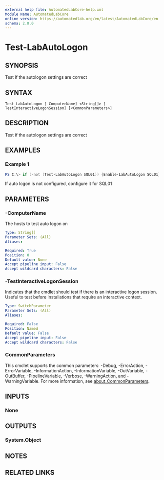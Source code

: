 ```yaml
---
external help file: AutomatedLabCore-help.xml
Module Name: AutomatedLabCore
online version: https://automatedlab.org/en/latest/AutomatedLabCore/en-us/Test-LabAutoLogon
schema: 2.0.0
---
```


# Test-LabAutoLogon

## SYNOPSIS
Test if the autologon settings are correct

## SYNTAX

```
Test-LabAutoLogon [-ComputerName] <String[]> [-TestInteractiveLogonSession] [<CommonParameters>]
```

## DESCRIPTION
Test if the autologon settings are correct

## EXAMPLES

### Example 1
```powershell
PS C:\> if (-not (Test-LabAutoLogon SQL01)) {Enable-LabAutoLogon SQL01}
```

If auto logon is not configured, configure it for SQL01

## PARAMETERS

### -ComputerName
The hosts to test auto logon on

```yaml
Type: String[]
Parameter Sets: (All)
Aliases:

Required: True
Position: 0
Default value: None
Accept pipeline input: False
Accept wildcard characters: False
```

### -TestInteractiveLogonSession
Indicates that the cmdlet should test if there is an interactive logon session.
Useful to test before Installations that require an interactive context.

```yaml
Type: SwitchParameter
Parameter Sets: (All)
Aliases:

Required: False
Position: Named
Default value: False
Accept pipeline input: False
Accept wildcard characters: False
```

### CommonParameters
This cmdlet supports the common parameters: -Debug, -ErrorAction, -ErrorVariable, -InformationAction, -InformationVariable, -OutVariable, -OutBuffer, -PipelineVariable, -Verbose, -WarningAction, and -WarningVariable. For more information, see [about_CommonParameters](http://go.microsoft.com/fwlink/?LinkID=113216).

## INPUTS

### None
## OUTPUTS

### System.Object
## NOTES

## RELATED LINKS

